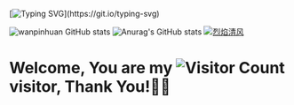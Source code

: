 [![Typing SVG](https://readme-typing-svg.demolab.com?font=Fira+Code&pause=1000&width=435&lines=i'm+wan%2C+welcome+here+!)](https://git.io/typing-svg)

![wanpinhuan GitHub stats](https://github-readme-stats.vercel.app/api?username=wanpinhuan&show_icons=true&theme=tokyonight) ![Anurag's GitHub stats](https://github-readme-stats.vercel.app/api?username=wanpinhuan&show_icons=true&theme=radical)
[![烈焰清风](https://img.qfwl.tk/file/13245185b6e2757d19aba.jpg)](https://github.com/wanpinhuan)
# Welcome, You are my  ![Visitor Count](https://profile-counter.glitch.me/all-smile/count.svg) visitor, Thank You!🎉🎉
